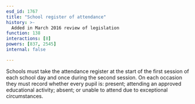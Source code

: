 ```yaml
---
esd_id: 1767
title: "School register of attendance"
history: >-
  Added in March 2016 review of legislation
function: 138
interactions: [8]
powers: [837, 2545]
internal: false

---
```


Schools must take the attendance register at the start of the first session of each school day and once during the second session. On each occasion they must record whether every pupil is: present;  attending an approved educational activity;  absent; or unable to attend due to exceptional circumstances.

